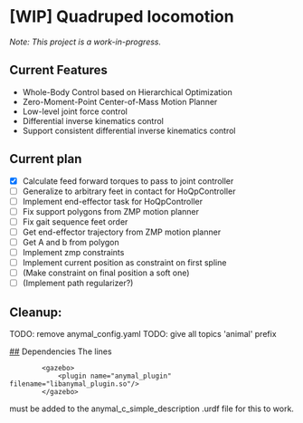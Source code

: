 # [WIP] Quadruped locomotion

*Note: This project is a work-in-progress.*

## Current Features
- Whole-Body Control based on Hierarchical Optimization
- Zero-Moment-Point Center-of-Mass Motion Planner
- Low-level joint force control
- Differential inverse kinematics control
- Support consistent differential inverse kinematics control


## Current plan
- [X] Calculate feed forward torques to pass to joint controller
- [ ] Generalize to arbitrary feet in contact for HoQpController
- [ ] Implement end-effector task for HoQpController
- [ ] Fix support polygons from ZMP motion planner
- [ ] Fix gait sequence feet order
- [ ] Get end-effector trajectory from ZMP motion planner
- [ ] Get A and b from polygon
- [ ] Implement zmp constraints
- [ ] Implement current position as constraint on first spline
- [ ] (Make constraint on final position a soft one)
- [ ] (Implement path regularizer?)

## Cleanup:
TODO: remove anymal_config.yaml
TODO: give all topics 'animal' prefix

[##](##) Dependencies 
The lines
```
		<gazebo>
			<plugin name="anymal_plugin" filename="libanymal_plugin.so"/>
		</gazebo>
```

must be added to the anymal_c_simple_description .urdf file for this to work.
